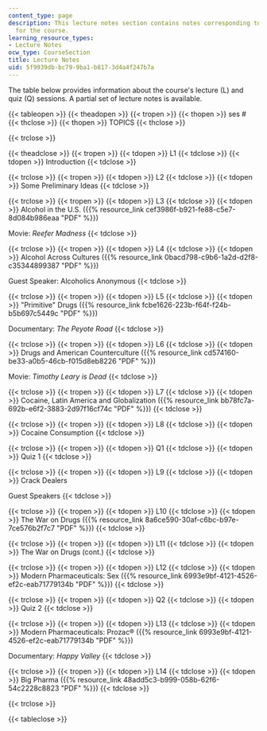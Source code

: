 ```yaml
---
content_type: page
description: This lecture notes section contains notes corresponding to the sessions
  for the course.
learning_resource_types:
- Lecture Notes
ocw_type: CourseSection
title: Lecture Notes
uid: 5f9939db-bc79-9ba1-b817-3d4a4f247b7a
---
```


The table below provides information about the course's lecture (L) and quiz (Q) sessions. A partial set of lecture notes is available.

{{< tableopen >}}
{{< theadopen >}}
{{< tropen >}}
{{< thopen >}}
ses #
{{< thclose >}}
{{< thopen >}}
TOPICS
{{< thclose >}}

{{< trclose >}}

{{< theadclose >}}
{{< tropen >}}
{{< tdopen >}}
L1
{{< tdclose >}}
{{< tdopen >}}
Introduction
{{< tdclose >}}

{{< trclose >}}
{{< tropen >}}
{{< tdopen >}}
L2
{{< tdclose >}}
{{< tdopen >}}
Some Preliminary Ideas
{{< tdclose >}}

{{< trclose >}}
{{< tropen >}}
{{< tdopen >}}
L3
{{< tdclose >}}
{{< tdopen >}}
Alcohol in the U.S. ({{% resource_link cef3986f-b921-fe88-c5e7-8d084b986eaa "PDF" %}})  
  
Movie: _Reefer Madness_
{{< tdclose >}}

{{< trclose >}}
{{< tropen >}}
{{< tdopen >}}
L4
{{< tdclose >}}
{{< tdopen >}}
Alcohol Across Cultures ({{% resource_link 0bacd798-c9b6-1a2d-d2f8-c35344899387 "PDF" %}})  
  
Guest Speaker: Alcoholics Anonymous
{{< tdclose >}}

{{< trclose >}}
{{< tropen >}}
{{< tdopen >}}
L5
{{< tdclose >}}
{{< tdopen >}}
"Primitive" Drugs ({{% resource_link fcbe1626-223b-f64f-f24b-b5b697c5449c "PDF" %}})  
  
Documentary: _The Peyote Road_
{{< tdclose >}}

{{< trclose >}}
{{< tropen >}}
{{< tdopen >}}
L6
{{< tdclose >}}
{{< tdopen >}}
Drugs and American Counterculture ({{% resource_link cd574160-be33-a0b5-46cb-f015d8eb8226 "PDF" %}})  
  
Movie: _Timothy Leary is Dead_
{{< tdclose >}}

{{< trclose >}}
{{< tropen >}}
{{< tdopen >}}
L7
{{< tdclose >}}
{{< tdopen >}}
Cocaine, Latin America and Globalization ({{% resource_link bb78fc7a-692b-e6f2-3883-2d97f16cf74c "PDF" %}})
{{< tdclose >}}

{{< trclose >}}
{{< tropen >}}
{{< tdopen >}}
L8
{{< tdclose >}}
{{< tdopen >}}
Cocaine Consumption
{{< tdclose >}}

{{< trclose >}}
{{< tropen >}}
{{< tdopen >}}
Q1
{{< tdclose >}}
{{< tdopen >}}
Quiz 1
{{< tdclose >}}

{{< trclose >}}
{{< tropen >}}
{{< tdopen >}}
L9
{{< tdclose >}}
{{< tdopen >}}
Crack Dealers  
  
Guest Speakers
{{< tdclose >}}

{{< trclose >}}
{{< tropen >}}
{{< tdopen >}}
L10
{{< tdclose >}}
{{< tdopen >}}
The War on Drugs ({{% resource_link 8a6ce590-30af-c6bc-b97e-7ce576b2f7c7 "PDF" %}})
{{< tdclose >}}

{{< trclose >}}
{{< tropen >}}
{{< tdopen >}}
L11
{{< tdclose >}}
{{< tdopen >}}
The War on Drugs (cont.)
{{< tdclose >}}

{{< trclose >}}
{{< tropen >}}
{{< tdopen >}}
L12
{{< tdclose >}}
{{< tdopen >}}
Modern Pharmaceuticals: Sex ({{% resource_link 6993e9bf-4121-4526-ef2c-eab71779134b "PDF" %}})
{{< tdclose >}}

{{< trclose >}}
{{< tropen >}}
{{< tdopen >}}
Q2
{{< tdclose >}}
{{< tdopen >}}
Quiz 2
{{< tdclose >}}

{{< trclose >}}
{{< tropen >}}
{{< tdopen >}}
L13
{{< tdclose >}}
{{< tdopen >}}
Modern Pharmaceuticals: Prozac® ({{% resource_link 6993e9bf-4121-4526-ef2c-eab71779134b "PDF" %}})  
  
Documentary: _Happy Valley_
{{< tdclose >}}

{{< trclose >}}
{{< tropen >}}
{{< tdopen >}}
L14
{{< tdclose >}}
{{< tdopen >}}
Big Pharma ({{% resource_link 48add5c3-b999-058b-62f6-54c2228c8823 "PDF" %}})
{{< tdclose >}}

{{< trclose >}}

{{< tableclose >}}